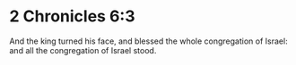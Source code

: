 # 2 Chronicles 6:3

And the king turned his face, and blessed the whole congregation of Israel: and all the congregation of Israel stood.